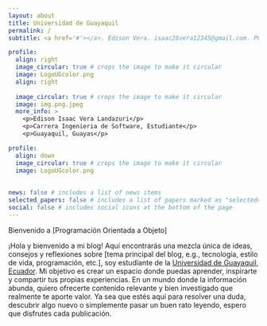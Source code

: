 ```yaml
---
layout: about
title: Universidad de Guayaquil
permalink: /
subtitle: <a href='#'></a>. Edison Vera. isaac26vera12345@gmail.com. POO:2-8, 2024.

profile:
  align: right
  image_circular: true # crops the image to make it circular
  image: LogoUGcolor.png 
  align: right
  
  image_circular: true # crops the image to make it circular
  image: img.png.jpeg
  more_info: >
    <p>Edison Isaac Vera Landazuri</p>
    <p>Carrera Ingenieria de Software, Estudiante</p>
    <p>Guayaquil, Guayas</p>

profile:
  align: down
  image_circular: true # crops the image to make it circular
  image: LogoUGcolor.png 
  
  
news: false # includes a list of news items
selected_papers: false # includes a list of papers marked as "selected={true}"
social: false # includes social icons at the bottom of the page
---
```


Bienvenido a [Programación Orientada a Objeto]

¡Hola y bienvenido a mi blog! Aquí encontrarás una mezcla única de ideas, consejos y reflexiones sobre [tema principal del blog, e.g., tecnología, estilo de vida, programación, etc.], soy estudiante de la [Universidad de Guayaquil, Ecuador](https://www.ug.edu.ec/). Mi objetivo es crear un espacio donde puedas aprender, inspirarte y compartir tus propias experiencias.
En un mundo donde la información abunda, quiero ofrecerte contenido relevante y bien investigado que realmente te aporte valor. Ya sea que estés aquí para resolver una duda, descubrir algo nuevo o simplemente pasar un buen rato leyendo, espero que disfrutes cada publicación.
